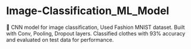 # Image-Classification_ML_Model
🧠 CNN model for image classification, Used Fashion MNIST dataset. Built with Conv, Pooling, Dropout layers. Classified clothes with 93% accuracy and evaluated on test data for performance.
